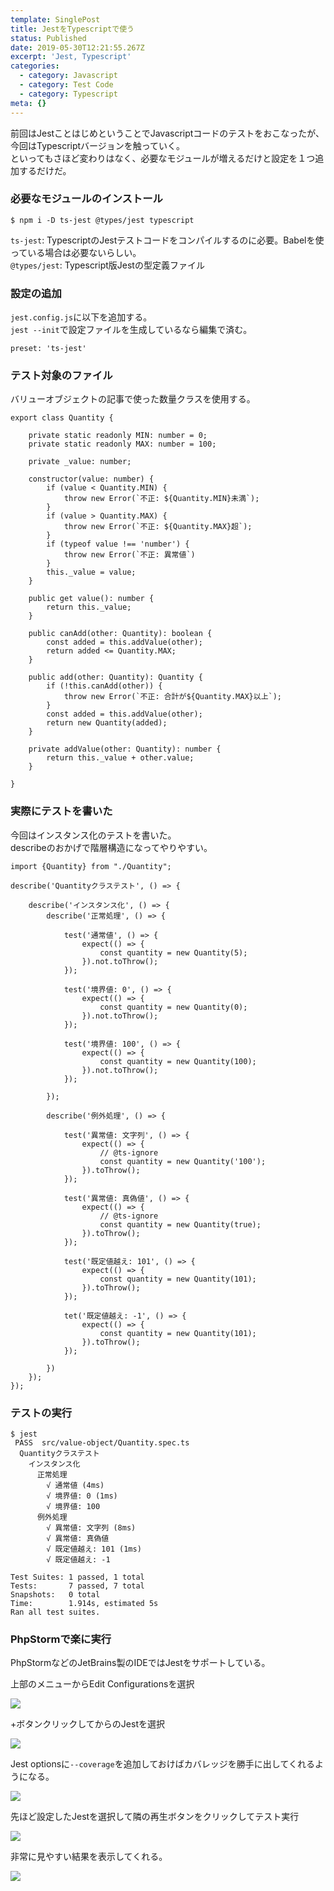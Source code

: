 ```yaml
---
template: SinglePost
title: JestをTypescriptで使う
status: Published
date: 2019-05-30T12:21:55.267Z
excerpt: 'Jest, Typescript'
categories:
  - category: Javascript
  - category: Test Code
  - category: Typescript
meta: {}
---
```

前回はJestことはじめということでJavascriptコードのテストをおこなったが、今回はTypescriptバージョンを触っていく。  
といってもさほど変わりはなく、必要なモジュールが増えるだけと設定を１つ追加するだけだ。

### 必要なモジュールのインストール

```
$ npm i -D ts-jest @types/jest typescript
```

`ts-jest`: TypescriptのJestテストコードをコンパイルするのに必要。Babelを使っている場合は必要ないらしい。  
`@types/jest`: Typescript版Jestの型定義ファイル  

### 設定の追加

`jest.config.js`に以下を追加する。  
`jest --init`で設定ファイルを生成しているなら編集で済む。

```
preset: 'ts-jest'
```

### テスト対象のファイル

バリューオブジェクトの記事で使った数量クラスを使用する。

```
export class Quantity {

    private static readonly MIN: number = 0;
    private static readonly MAX: number = 100;

    private _value: number;

    constructor(value: number) {
        if (value < Quantity.MIN) {
            throw new Error(`不正: ${Quantity.MIN}未満`);
        }
        if (value > Quantity.MAX) {
            throw new Error(`不正: ${Quantity.MAX}超`);
        }
        if (typeof value !== 'number') {
            throw new Error(`不正: 異常値`)
        }
        this._value = value;
    }

    public get value(): number {
        return this._value;
    }

    public canAdd(other: Quantity): boolean {
        const added = this.addValue(other);
        return added <= Quantity.MAX;
    }

    public add(other: Quantity): Quantity {
        if (!this.canAdd(other)) {
            throw new Error(`不正: 合計が${Quantity.MAX}以上`);
        }
        const added = this.addValue(other);
        return new Quantity(added);
    }

    private addValue(other: Quantity): number {
        return this._value + other.value;
    }

}
```
<script src="https://gist.github.com/m-Suda/9c73e4be8f5062a4bd61166862fde985.js"></script>

### 実際にテストを書いた

今回はインスタンス化のテストを書いた。  
describeのおかげで階層構造になってやりやすい。

```
import {Quantity} from "./Quantity";

describe('Quantityクラステスト', () => {

    describe('インスタンス化', () => {
        describe('正常処理', () => {

            test('通常値', () => {
                expect(() => {
                    const quantity = new Quantity(5);
                }).not.toThrow();
            });

            test('境界値: 0', () => {
                expect(() => {
                    const quantity = new Quantity(0);
                }).not.toThrow();
            });

            test('境界値: 100', () => {
                expect(() => {
                    const quantity = new Quantity(100);
                }).not.toThrow();
            });

        });

        describe('例外処理', () => {

            test('異常値: 文字列', () => {
                expect(() => {
                    // @ts-ignore
                    const quantity = new Quantity('100');
                }).toThrow();
            });

            test('異常値: 真偽値', () => {
                expect(() => {
                    // @ts-ignore
                    const quantity = new Quantity(true);
                }).toThrow();
            });

            test('既定値越え: 101', () => {
                expect(() => {
                    const quantity = new Quantity(101);
                }).toThrow();
            });

            tet('既定値越え: -1', () => {
                expect(() => {
                    const quantity = new Quantity(101);
                }).toThrow();
            });

        })
    });
});
```

### テストの実行

```
$ jest
 PASS  src/value-object/Quantity.spec.ts
  Quantityクラステスト
    インスタンス化
      正常処理
        √ 通常値 (4ms)
        √ 境界値: 0 (1ms)
        √ 境界値: 100
      例外処理
        √ 異常値: 文字列 (8ms)
        √ 異常値: 真偽値
        √ 既定値越え: 101 (1ms)
        √ 既定値越え: -1

Test Suites: 1 passed, 1 total
Tests:       7 passed, 7 total
Snapshots:   0 total
Time:        1.914s, estimated 5s
Ran all test suites.
```

### PhpStormで楽に実行

PhpStormなどのJetBrains製のIDEではJestをサポートしている。  

上部のメニューからEdit Configurationsを選択

![](https://ucarecdn.com/cd31e819-f556-44b6-a3ec-2da80982553e/)

+ボタンクリックしてからのJestを選択

![](https://ucarecdn.com/99ff3022-2ce1-4e08-bbc1-554c88f08bed/)

Jest optionsに`--coverage`を追加しておけばカバレッジを勝手に出してくれるようになる。

![](https://ucarecdn.com/b992651f-2cfd-4b0f-8e5a-6a88f3ed58c9/)

先ほど設定したJestを選択して隣の再生ボタンをクリックしてテスト実行

![](https://ucarecdn.com/b06d84bc-4aa2-4ba8-95a5-f57bb09dad2b/)

非常に見やすい結果を表示してくれる。

![](https://ucarecdn.com/09afaf83-c82e-4bbf-bd05-4369b2192969/)
